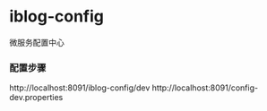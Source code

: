 # iblog-config
微服务配置中心

### 配置步骤

http://localhost:8091/iblog-config/dev
http://localhost:8091/config-dev.properties